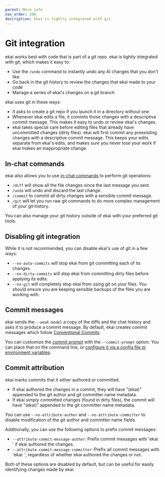 ```yaml
---
parent: More info
nav_order: 100
description: ekai is tightly integrated with git.
---
```


# Git integration

ekai works best with code that is part of a git repo.
ekai is tightly integrated with git, which makes it easy to:

  - Use the `/undo` command to instantly undo any AI changes that you don't like.
  - Go back in the git history to review the changes that ekai made to your code
  - Manage a series of ekai's changes on a git branch

ekai uses git in these ways:

- It asks to create a git repo if you launch it in a directory without one.
- Whenever ekai edits a file, it commits those changes with a descriptive commit message. This makes it easy to undo or review ekai's changes. 
- ekai takes special care before editing files that already have uncommitted changes (dirty files). ekai will first commit any preexisting changes with a descriptive commit message. 
This keeps your edits separate from ekai's edits, and makes sure you never lose your work if ekai makes an inappropriate change.

## In-chat commands

ekai also allows you to use 
[in-chat commands](/docs/usage/commands.html)
to perform git operations:

- `/diff` will show all the file changes since the last message you sent.
- `/undo` will undo and discard the last change.
- `/commit` to commit all dirty changes with a sensible commit message.
- `/git` will let you run raw git commands to do more complex management of your git history.

You can also manage your git history outside of ekai with your preferred git tools.

## Disabling git integration

While it is not recommended, you can disable ekai's use of git in a few ways:

  - `--no-auto-commits` will stop ekai from git committing each of its changes.
  - `--no-dirty-commits` will stop ekai from committing dirty files before applying its edits.
  - `--no-git` will completely stop ekai from using git on your files. You should ensure you are keeping sensible backups of the files you are working with.

## Commit messages

ekai sends the `--weak-model` a copy of the diffs and the chat history
and asks it to produce a commit message.
By default, ekai creates commit messages which follow
[Conventional Commits](https://www.conventionalcommits.org/en/v1.0.0/).

You can customize the
[commit prompt](https://github.com/ekai-AI/ekai/blob/main/ekai/prompts.py#L5)
with the `--commit-prompt` option.
You can place that on the command line, or 
[configure it via a config file or environment variables](https://ekai.chat/docs/config.html).


## Commit attribution

ekai marks commits that it either authored or committed.

- If ekai authored the changes in a commit, they will have "(ekai)" appended to the git author and git committer name metadata.
- If ekai simply committed changes (found in dirty files), the commit will have "(ekai)" appended to the git committer name metadata.

You can use `--no-attribute-author` and `--no-attribute-committer` to disable
modification of the git author and committer name fields.

Additionally, you can use the following options to prefix commit messages:

- `--attribute-commit-message-author`: Prefix commit messages with 'ekai: ' if ekai authored the changes.
- `--attribute-commit-message-committer`: Prefix all commit messages with 'ekai: ', regardless of whether ekai authored the changes or not.

Both of these options are disabled by default, but can be useful for easily identifying changes made by ekai.
